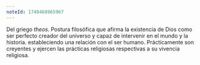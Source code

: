 ```yaml
---
noteId: 1748468965967
---
```


Del griego *theos*. Postura filosófica que afirma la existencia de Dios como ser perfecto creador del universo y capaz de intervenir en el mundo y la historia. estableciendo una relación con el ser humano. Prácticamente son creyentes y ejercen las prácticas religiosas respectivas a su vivencia religiosa.
